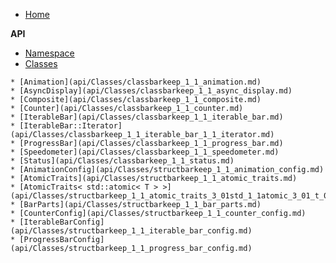 
* [Home](/)

__API__
* [Namespace](api/Namespaces/namespacebarkeep)
* [Classes](api/Classes/)
<!-- api -->
    * [Animation](api/Classes/classbarkeep_1_1_animation.md)
    * [AsyncDisplay](api/Classes/classbarkeep_1_1_async_display.md)
    * [Composite](api/Classes/classbarkeep_1_1_composite.md)
    * [Counter](api/Classes/classbarkeep_1_1_counter.md)
    * [IterableBar](api/Classes/classbarkeep_1_1_iterable_bar.md)
    * [IterableBar::Iterator](api/Classes/classbarkeep_1_1_iterable_bar_1_1_iterator.md)
    * [ProgressBar](api/Classes/classbarkeep_1_1_progress_bar.md)
    * [Speedometer](api/Classes/classbarkeep_1_1_speedometer.md)
    * [Status](api/Classes/classbarkeep_1_1_status.md)
    * [AnimationConfig](api/Classes/structbarkeep_1_1_animation_config.md)
    * [AtomicTraits](api/Classes/structbarkeep_1_1_atomic_traits.md)
    * [AtomicTraits< std::atomic< T > >](api/Classes/structbarkeep_1_1_atomic_traits_3_01std_1_1atomic_3_01_t_01_4_01_4.md)
    * [BarParts](api/Classes/structbarkeep_1_1_bar_parts.md)
    * [CounterConfig](api/Classes/structbarkeep_1_1_counter_config.md)
    * [IterableBarConfig](api/Classes/structbarkeep_1_1_iterable_bar_config.md)
    * [ProgressBarConfig](api/Classes/structbarkeep_1_1_progress_bar_config.md)
<!-- /api -->
